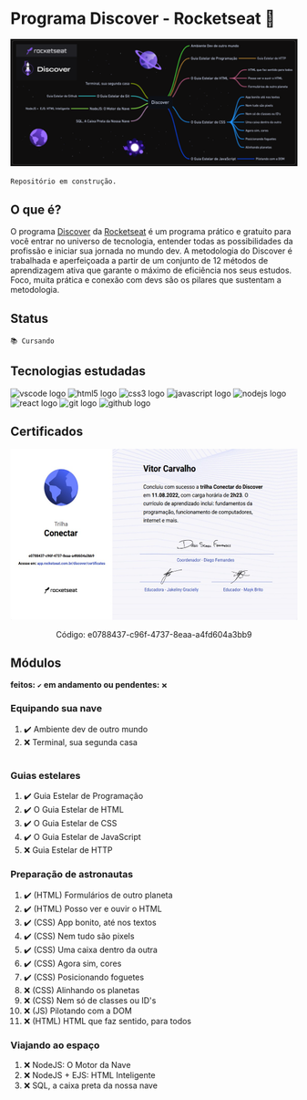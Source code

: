 # Programa Discover - Rocketseat 🚀

<div align="center">
<a href="https://github.com/vitorhonna/rocketseat-discover">

![Rocketseat Discover](./images/rocketsear_dark.png)

</a>
</div>

`Repositório em construção.`

## O que é?

O programa [Discover](https://rocketseat.com.br/discover) da [Rocketseat](https://rocketseat.com.br) é um programa prático e gratuito para você entrar no universo de tecnologia, entender todas as possibilidades da profissão e iniciar sua jornada no mundo dev. A metodologia do Discover é trabalhada e aperfeiçoada a partir de um conjunto de 12 métodos de aprendizagem ativa que garante o máximo de eficiência nos seus estudos. Foco, muita prática e conexão com devs são os pilares que sustentam a metodologia.

## Status

`📚 Cursando`

## Tecnologias estudadas

<div>
    <img src="https://cdn.jsdelivr.net/gh/devicons/devicon/icons/vscode/vscode-original.svg" height="40" width="52" alt="vscode logo"/>
    <img src="https://cdn.jsdelivr.net/gh/devicons/devicon/icons/html5/html5-original.svg" height="40" width="52" alt="html5 logo"  />
    <img src="https://cdn.jsdelivr.net/gh/devicons/devicon/icons/css3/css3-original.svg" height="40" width="52" alt="css3 logo"  />
    <img src="https://cdn.jsdelivr.net/gh/devicons/devicon/icons/javascript/javascript-original.svg" height="40" width="52" alt="javascript logo"  />
    <img src="https://cdn.jsdelivr.net/gh/devicons/devicon/icons/nodejs/nodejs-original.svg" height="40" width="52" alt="nodejs logo"  />
    <img src="https://cdn.jsdelivr.net/gh/devicons/devicon/icons/react/react-original-wordmark.svg" height="40" width="52" alt="react logo" />
    <img src="https://cdn.jsdelivr.net/gh/devicons/devicon/icons/git/git-original.svg" height="40" width="52" alt="git logo"  />
    <img src="https://cdn.jsdelivr.net/gh/devicons/devicon/icons/github/github-original.svg" height="40" width="52" alt="github logo"   />
</div>

## Certificados

<div align="center">
  <a href="https://app.rocketseat.com.br/discover/certificates">
    <img height="300px" alt="Certificado Discover Conectar" src="./images/certificado_conectar.jpg">
    </a>
    <p>Código: e0788437-c96f-4737-8eaa-a4fd604a3bb9 <p>
</div>

## Módulos

**feitos:** `✔️`
**em andamento ou pendentes:** `❌`

### **Equipando sua nave**

1. ✔️ Ambiente dev de outro mundo
1. ❌ Terminal, sua segunda casa

#

### **Guias estelares**

1. ✔️ Guia Estelar de Programação
2. ✔️ O Guia Estelar de HTML
3. ✔️ O Guia Estelar de CSS
4. ✔️ O Guia Estelar de JavaScript
5. ❌ Guia Estelar de HTTP

### **Preparação de astronautas**

1. ✔️ (HTML) Formulários de outro planeta
2. ✔️ (HTML) Posso ver e ouvir o HTML
3. ✔️ (CSS) App bonito, até nos textos
4. ✔️ (CSS) Nem tudo são pixels
5. ✔️ (CSS) Uma caixa dentro da outra
6. ✔️ (CSS) Agora sim, cores
7. ✔️ (CSS) Posicionando foguetes
8. ❌ (CSS) Alinhando os planetas
9. ❌ (CSS) Nem só de classes ou ID's
10. ❌ (JS) Pilotando com a DOM
11. ❌ (HTML) HTML que faz sentido, para todos

### **Viajando ao espaço**

1. ❌ NodeJS: O Motor da Nave
1. ❌ NodeJS + EJS: HTML Inteligente
1. ❌ SQL, a caixa preta da nossa nave
